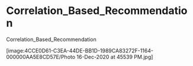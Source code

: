 # Correlation_Based_Recommendation
Correlation_Based_Recommendation 

[image:4CCE0D61-C3EA-44DE-BB1D-1989CA83272F-1164-000000AA5E8CD57E/Photo 16-Dec-2020 at 45539 PM.jpg]
